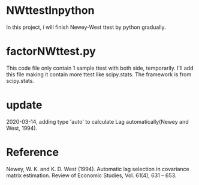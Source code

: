 # NWttestInpython
In this project, i will finish Newey-West ttest by python gradually.
# factorNWttest.py
This code file only contain 1 sample ttest with both side, temporarily. I'll add this file making it contain more ttest like scipy.stats.
The framework is from scipy.stats.

# update
2020-03-14, adding type 'auto' to calculate Lag automatically(Newey and West, 1994).


# Reference
Newey, W. K. and K. D. West (1994). Automatic lag selection in covariance matrix estimation. Review of Economic Studies, Vol. 61(4), 631 – 653.
